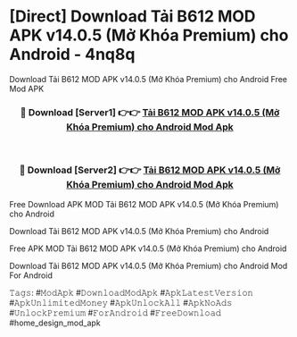 # [Direct] Download Tải B612 MOD APK v14.0.5 (Mở Khóa Premium) cho Android - 4nq8q
Download Tải B612 MOD APK v14.0.5 (Mở Khóa Premium) cho Android Free Mod APK

<div align="center">
<h3>🔴 Download [Server1] 👉👉 <a href="https://apk-comot.site?title=Tải_B612_MOD_APK_v14.0.5_(Mở_Khóa_Premium)_cho_Android">Tải B612 MOD APK v14.0.5 (Mở Khóa Premium) cho Android Mod Apk</a></h3><br>

<h3>🔴 Download [Server2] 👉👉 <a href="https://apk-comot.site?title=Tải_B612_MOD_APK_v14.0.5_(Mở_Khóa_Premium)_cho_Android">Tải B612 MOD APK v14.0.5 (Mở Khóa Premium) cho Android Mod Apk</a></h3>
</div>


Free Download APK MOD Tải B612 MOD APK v14.0.5 (Mở Khóa Premium) cho Android

Download Tải B612 MOD APK v14.0.5 (Mở Khóa Premium) cho Android 

Free APK MOD Tải B612 MOD APK v14.0.5 (Mở Khóa Premium) cho Android 

Download Tải B612 MOD APK v14.0.5 (Mở Khóa Premium) cho Android Mod For Android

𝚃𝚊𝚐𝚜: #𝙼𝚘𝚍𝙰𝚙𝚔 #𝙳𝚘𝚠𝚗𝚕𝚘𝚊𝚍𝙼𝚘𝚍𝙰𝚙𝚔 #𝙰𝚙𝚔𝙻𝚊𝚝𝚎𝚜𝚝𝚅𝚎𝚛𝚜𝚒𝚘𝚗 #𝙰𝚙𝚔𝚄𝚗𝚕𝚒𝚖𝚒𝚝𝚎𝚍𝙼𝚘𝚗𝚎𝚢 #𝙰𝚙𝚔𝚄𝚗𝚕𝚘𝚌𝚔𝙰𝚕𝚕 #𝙰𝚙𝚔𝙽𝚘𝙰𝚍𝚜 #𝚄𝚗𝚕𝚘𝚌𝚔𝙿𝚛𝚎𝚖𝚒𝚞𝚖 #𝙵𝚘𝚛𝙰𝚗𝚍𝚛𝚘𝚒𝚍 #𝙵𝚛𝚎𝚎𝙳𝚘𝚠𝚗𝚕𝚘𝚊𝚍 #home_design_mod_apk